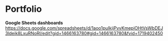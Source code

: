 # Portfolio
**Google Sheets dashboards**
https://docs.google.com/spreadsheets/d/1aoo1puIkijPvvKmepjOHtVsWbDEJ3ldeik8LxuRNoRI/edit?gid=1466163780#gid=1466163780&fvid=1719402450


